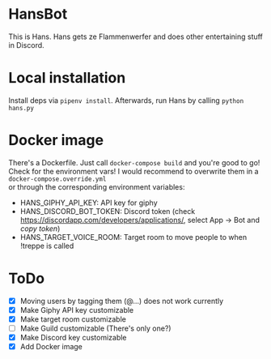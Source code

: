 # HansBot
This is Hans. Hans gets ze Flammenwerfer and does other entertaining stuff in Discord.

# Local installation
Install deps via `pipenv install`.
Afterwards, run Hans by calling `python hans.py`

# Docker image
There's a Dockerfile. Just call `docker-compose build` and you're good to go!  
Check for the environment vars! I would recommend to overwrite them in a `docker-compose.override.yml`  
or through the corresponding environment variables:  
- HANS_GIPHY_API_KEY: API key for giphy
- HANS_DISCORD_BOT_TOKEN: Discord token (check https://discordapp.com/developers/applications/, select App -> Bot and *copy token*)
- HANS_TARGET_VOICE_ROOM: Target room to move people to when !treppe is called

# ToDo
- [x] Moving users by tagging them (@...) does not work currently
- [x] Make Giphy API key customizable
- [x] Make target room customizable
- [ ] Make Guild customizable (There's only one?)
- [x] Make Discord key customizable
- [x] Add Docker image